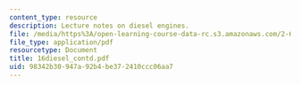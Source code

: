```yaml
---
content_type: resource
description: Lecture notes on diesel engines.
file: /media/https%3A/open-learning-course-data-rc.s3.amazonaws.com/2-611-marine-power-and-propulsion-fall-2006/98342b30947a92b4be372410ccc06aa7_16diesel_contd.pdf
file_type: application/pdf
resourcetype: Document
title: 16diesel_contd.pdf
uid: 98342b30-947a-92b4-be37-2410ccc06aa7
---
```

